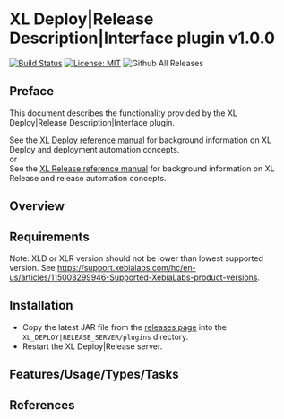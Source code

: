 # XL Deploy|Release Description|Interface plugin v1.0.0

[![Build Status][xld-simple-k8s-simple-plugin-travis-image]][xld-simple-k8s-simple-plugin-travis-url]
[![License: MIT][xld-simple-k8s-simple-plugin-license-image]][xld-simple-k8s-simple-plugin-license-url]
![Github All Releases][xld-simple-k8s-simple-plugin-downloads-image]

[xld-simple-k8s-simple-plugin-travis-image]: https://travis-ci.org/xebialabs-community/xld-simple-k8s-simple-plugin.svg?branch=master
[xld-simple-k8s-simple-plugin-travis-url]: https://travis-ci.org/xebialabs-community/xld-simple-k8s-simple-plugin
[xld-simple-k8s-simple-plugin-license-image]: https://img.shields.io/badge/License-MIT-yellow.svg
[xld-simple-k8s-simple-plugin-license-url]: https://opensource.org/licenses/MIT
[xld-simple-k8s-simple-plugin-downloads-image]: https://img.shields.io/github/downloads/xebialabs-community/xld-simple-k8s-simple-plugin/total.svg

## Preface

This document describes the functionality provided by the XL Deploy|Release Description|Interface plugin.

See the [XL Deploy reference manual](https://docs.xebialabs.com/xl-deploy) for background information on XL Deploy and deployment automation concepts.  
or  
See the [XL Release reference manual](https://docs.xebialabs.com/xl-release) for background information on XL Release and release automation concepts.  

## Overview

## Requirements

Note:  XLD or XLR version should not be lower than lowest supported version.  See <https://support.xebialabs.com/hc/en-us/articles/115003299946-Supported-XebiaLabs-product-versions>.

## Installation

* Copy the latest JAR file from the [releases page](https://github.com/xebialabs-community/xld-simple-k8s-simple-plugin/releases) into the `XL_DEPLOY|RELEASE_SERVER/plugins` directory.
* Restart the XL Deploy|Release server.

## Features/Usage/Types/Tasks

## References

